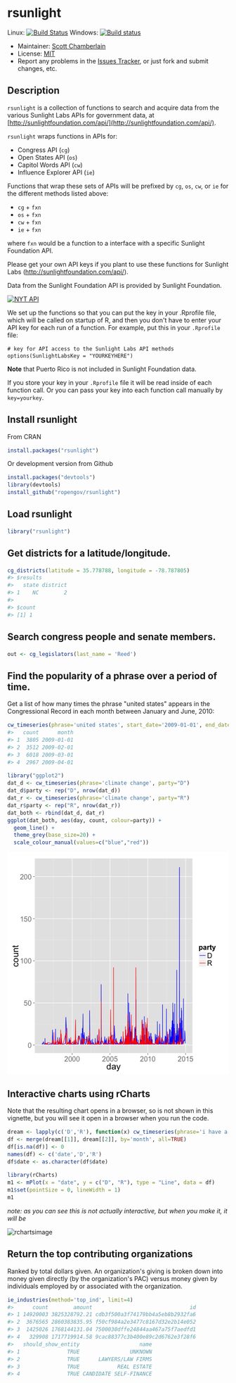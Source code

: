 rsunlight
======

Linux: [![Build Status](https://api.travis-ci.org/rOpenGov/rsunlight.png)](https://travis-ci.org/rOpenGov/rsunlight)
Windows: [![Build status](https://ci.appveyor.com/api/projects/status/ytc2qdo3u2t3ltm6/branch/master)](https://ci.appveyor.com/api/projects/status/ytc2qdo3u2t3ltm6/branch/master)

+ Maintainer: [Scott Chamberlain](https://github.com/sckott/)
+ License: [MIT](http://opensource.org/licenses/MIT)
+ Report any problems in the [Issues Tracker](https://github.com/ropengov/rsunlight/issues), or just fork and submit changes, etc.

## Description

`rsunlight` is a collection of functions to search and acquire data from the various Sunlight Labs APIs for government data, at [http://sunlightfoundation.com/api/](http://sunlightfoundation.com/api/).

`rsunlight` wraps functions in APIs for:

* Congress API (`cg`)
* Open States API (`os`)
* Capitol Words API (`cw`)
* Influence Explorer API (`ie`)

Functions that wrap these sets of APIs will be prefixed by `cg`, `os`, `cw`, or `ie` for the different methods listed above:

* `cg` + `fxn`
* `os` + `fxn`
* `cw` + `fxn`
* `ie` + `fxn`

where `fxn` would be a function to a interface with a specific Sunlight Foundation API.

Please get your own API keys if you plant to use these functions for Sunlight Labs (http://sunlightfoundation.com/api/).

Data from the Sunlight Foundation API is provided by Sunlight Foundation.

<a href="http://sunlightfoundation.com/api/"><img src="http://www.altweeklies.com/imager/b/main/5866471/f291/SunlightFoundationLogo_500wide.gif" alt="NYT API" /></a>

We set up the functions so that you can put the key in your .Rprofile file, which will be called on startup of R, and then you don't have to enter your API key for each run of a function. For example, put this in your `.Rprofile` file:

```
# key for API access to the Sunlight Labs API methods
options(SunlightLabsKey = "YOURKEYHERE")
```

**Note** that Puerto Rico is not included in Sunlight Foundation data.

If you store your key in your `.Rprofile` file it will be read inside of each function call. Or you can pass your key into each function call manually by `key=yourkey`.

## Install rsunlight

From CRAN


```r
install.packages("rsunlight")
```

Or development version from Github



```r
install.packages("devtools")
library(devtools)
install_github("ropengov/rsunlight")
```

## Load rsunlight


```r
library("rsunlight")
```

## Get districts for a latitude/longitude.


```r
cg_districts(latitude = 35.778788, longitude = -78.787805)
#> $results
#>   state district
#> 1    NC        2
#> 
#> $count
#> [1] 1
```

## Search congress people and senate members.


```r
out <- cg_legislators(last_name = 'Reed')
```

## Find the popularity of a phrase over a period of time.

Get a list of how many times the phrase "united states" appears in the Congressional Record in each month between January and June, 2010:


```r
cw_timeseries(phrase='united states', start_date='2009-01-01', end_date='2009-04-30', granularity='month')
#>   count      month
#> 1  3805 2009-01-01
#> 2  3512 2009-02-01
#> 3  6018 2009-03-01
#> 4  2967 2009-04-01
```


```r
library("ggplot2")
dat_d <- cw_timeseries(phrase='climate change', party="D")
dat_d$party <- rep("D", nrow(dat_d))
dat_r <- cw_timeseries(phrase='climate change', party="R")
dat_r$party <- rep("R", nrow(dat_r))
dat_both <- rbind(dat_d, dat_r)
ggplot(dat_both, aes(day, count, colour=party)) +
  geom_line() +
  theme_grey(base_size=20) +
  scale_colour_manual(values=c("blue","red"))
```

![plot of chunk unnamed-chunk-8](inst/img/unnamed-chunk-8-1.png) 

## Interactive charts using rCharts

Note that the resulting chart opens in a browser, so is not shown in this vignette, but you will see it open in a browser when you run the code.


```r
dream <- lapply(c('D','R'), function(x) cw_timeseries(phrase='i have a dream', party=x, start_date='1996-01-01', end_date='2013-01-01', granularity='month'))
df <- merge(dream[[1]], dream[[2]], by='month', all=TRUE)
df[is.na(df)] <- 0
names(df) <- c('date','D','R')
df$date <- as.character(df$date)
```


```r
library(rCharts)
m1 <- mPlot(x = "date", y = c("D", "R"), type = "Line", data = df)
m1$set(pointSize = 0, lineWidth = 1)
m1
```

_note: as you can see this is not actually interactive, but when you make it, it will be_

![rchartsimage](inst/img/rcharts_plot.png)

## Return the top contributing organizations

Ranked by total dollars given. An organization's giving is broken down into money given directly (by the organization's PAC) versus money given by individuals employed by or associated with the organization.


```r
ie_industries(method='top_ind', limit=4)
#>      count        amount                               id
#> 1 14920003 3825328792.21 cdb3f500a3f74179bb4a5eb8b2932fa6
#> 2  3676565 2860383835.95 f50cf984a2e3477c8167d32e2b14e052
#> 3  1425026 1768144131.04 7500030dffe24844aa467a75f7aedfd1
#> 4   329908 1717719914.58 9cac88377c3b400e89c2d6762e3f28f6
#>   should_show_entity                   name
#> 1               TRUE                UNKNOWN
#> 2               TRUE      LAWYERS/LAW FIRMS
#> 3               TRUE            REAL ESTATE
#> 4               TRUE CANDIDATE SELF-FINANCE
```
